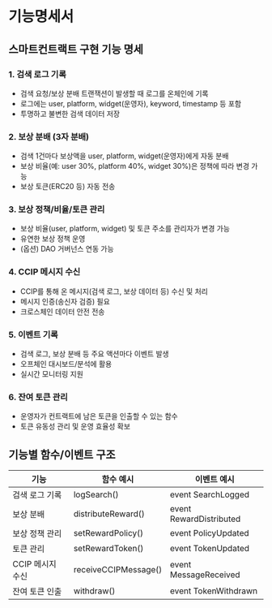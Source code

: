 # 기능명세서

## 스마트컨트랙트 구현 기능 명세

### 1. 검색 로그 기록
- 검색 요청/보상 분배 트랜잭션이 발생할 때 로그를 온체인에 기록
- 로그에는 user, platform, widget(운영자), keyword, timestamp 등 포함
- 투명하고 불변한 검색 데이터 저장

### 2. 보상 분배 (3자 분배)
- 검색 1건마다 보상액을 user, platform, widget(운영자)에게 자동 분배
- 보상 비율(예: user 30%, platform 40%, widget 30%)은 정책에 따라 변경 가능
- 보상 토큰(ERC20 등) 자동 전송

### 3. 보상 정책/비율/토큰 관리
- 보상 비율(user, platform, widget) 및 토큰 주소를 관리자가 변경 가능
- 유연한 보상 정책 운영
- (옵션) DAO 거버넌스 연동 가능

### 4. CCIP 메시지 수신
- CCIP를 통해 온 메시지(검색 로그, 보상 데이터 등) 수신 및 처리
- 메시지 인증(송신자 검증) 필요
- 크로스체인 데이터 안전 전송

### 5. 이벤트 기록
- 검색 로그, 보상 분배 등 주요 액션마다 이벤트 발생
- 오프체인 대시보드/분석에 활용
- 실시간 모니터링 지원

### 6. 잔여 토큰 관리
- 운영자가 컨트랙트에 남은 토큰을 인출할 수 있는 함수
- 토큰 유동성 관리 및 운영 효율성 확보

## 기능별 함수/이벤트 구조

| 기능                | 함수 예시                    | 이벤트 예시                |
|---------------------|------------------------------|----------------------------|
| 검색 로그 기록      | logSearch()                  | event SearchLogged         |
| 보상 분배           | distributeReward()           | event RewardDistributed    |
| 보상 정책 관리      | setRewardPolicy()            | event PolicyUpdated        |
| 토큰 관리           | setRewardToken()             | event TokenUpdated         |
| CCIP 메시지 수신    | receiveCCIPMessage()         | event MessageReceived      |
| 잔여 토큰 인출      | withdraw()                   | event TokenWithdrawn       |
